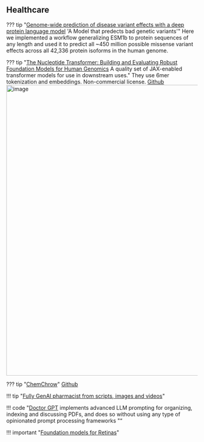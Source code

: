 ## Healthcare

??? tip "[Genome-wide prediction of disease variant effects with a deep protein language model](https://www.nature.com/articles/s41588-023-01465-0) 'A Model that predects bad genetic variants'"
    Here we implemented a workflow generalizing ESM1b to protein sequences of any length and used it to predict all ~450 million possible missense variant effects across all 42,336 protein isoforms in the human genome.

??? tip "[The Nucleotide Transformer: Building and Evaluating Robust Foundation Models for Human Genomics](https://www.biorxiv.org/content/10.1101/2023.01.11.523679v2.full.pdf) A quality set of JAX-enabled transformer models for use in downstream uses."
    They use 6mer tokenization and embeddings. Non-commercial license.
    [Github](https://www.biorxiv.org/content/10.1101/2023.01.11.523679v2.full.pdf)
    <img width="765" alt="image" src="https://github.com/ianderrington/genai/assets/76016868/660548e4-1fe8-4dfa-b020-e22d88f4f656">

??? tip "[ChemChrow](https://arxiv.org/abs/2304.05376)"
    [Github](https://github.com/ur-whitelab/chemcrow-public)



!!! tip "[Fully GenAI pharmacist from scripts, images and videos](https://github.com/kennethleungty/Generative-AI-Pharmacist)"


!!! code "[Doctor GPT](https://github.com/FeatureBaseDB/DoctorGPT) implements advanced LLM prompting for organizing, indexing and discussing PDFs, and does so without using any type of opinionated prompt processing frameworks "“


!!! important "[Foundation models for Retinas](https://www.nature.com/articles/s41586-023-06555-x)"